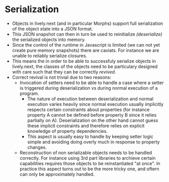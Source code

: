# Serialization

 - Objects in lively.next (and in particular Morphs) support full serialization of the object state into a JSON format.
 - This JSON snapshot can then in turn be used to reinitialize *(deserialize)* the serialized objects into memory.
 - Since the control of the runtime in Javascript is limited (we can not yet create pure memory snapshots) there are caviats. For instance we are unable to reliably serialize closures.
 - This means the in order to be able to successfuly serialize objects in lively.next, the classes of the objects need to be particulary designed with care such that they can be correctly *revived*.
 - Correct revival is not trivial due to two reasons:
   - Invocation of setters need to be able to handle a case where a setter is triggered during deserialization vs during normal execution of a program.
     - The nature of execution between deserialization and normal execution varies heavily since normal execution usually implicitly respects certain constraints about properties (for instance property A cannot be defined before property B since it relies partially on A). Deserialization on the other hand cannot guess these implicit constraints and therefore relies on explicit knowledge of property dependencies.
     - This aspect is usually easy to handle by keeping setter logic simple and avoiding doing overly much in response to property changes.
   - Reconstruction of non serializable objects needs to be handled correctly. For instance using 3rd part libraries to archieve certain capabilities requires those objects to be reinstantiated "at once". In practice this aspect turns out to be the more tricky one, and oftern can only be approximately handled.